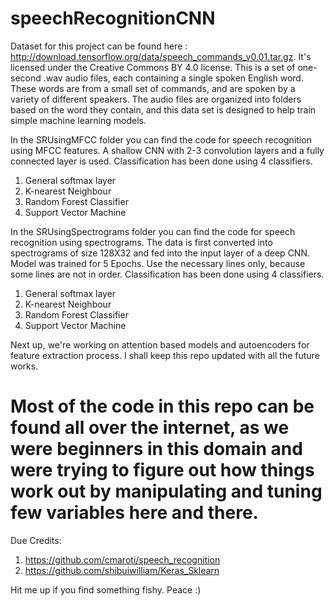 # speechRecognitionCNN
Dataset for this project can be found here :  http://download.tensorflow.org/data/speech_commands_v0.01.tar.gz. It's licensed under the Creative Commons BY 4.0 license. This is a set of one-second .wav audio files, each containing a single spoken English word. These words are from a small set of commands, and are spoken by a variety of different speakers. The audio files are organized into folders based on the word they contain, and this data set is designed to help train simple machine learning models.


In the SRUsingMFCC folder you can find the code for speech recognition using MFCC features. A shallow CNN with 2-3 convolution layers and a fully connected layer is used. Classification has been done using 4 classifiers. 
1. General softmax layer
2. K-nearest Neighbour
3. Random Forest Classifier
4. Support Vector Machine

In the SRUsingSpectrograms folder you can find the code for speech recognition using spectrograms. The data is first converted into spectrograms of size 128X32 and fed into the input layer of a deep CNN. Model was trained for 5 Epochs. Use the necessary lines only, because some lines are not in order. 
Classification has been done using 4 classifiers. 
1. General softmax layer
2. K-nearest Neighbour
3. Random Forest Classifier
4. Support Vector Machine

Next up, we're working on attention based models and autoencoders for feature extraction process. I shall keep this repo updated with all the future works.

# Most of the code in this repo can be found all over the internet, as we were beginners in this domain and were trying to figure out how things work out by manipulating and tuning few variables here and there. 

Due Credits: 
1. https://github.com/cmaroti/speech_recognition
2. https://github.com/shibuiwilliam/Keras_Sklearn

Hit me up if you find something fishy. Peace :)
